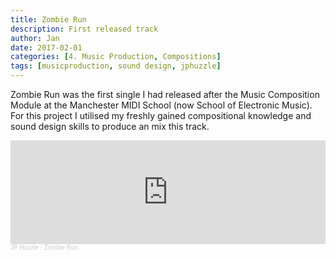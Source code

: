 ```yaml
---
title: Zombie Run
description: First released track
author: Jan
date: 2017-02-01
categories: [4. Music Production, Compositions]
tags: [musicproduction, sound design, jphuzzle]
---
```

Zombie Run was the first single I had released after the Music Composition Module at the Manchester MIDI School (now School of Electronic Music).
For this project I utilised my freshly gained compositional knowledge and sound design skills to produce an mix this track.

<iframe width="100%" height="166" scrolling="no" frameborder="no" allow="autoplay" src="https://w.soundcloud.com/player/?url=https%3A//api.soundcloud.com/tracks/325367432&color=%23ff5500&auto_play=false&hide_related=false&show_comments=true&show_user=true&show_reposts=false&show_teaser=true"></iframe><div style="font-size: 10px; color: #cccccc;line-break: anywhere;word-break: normal;overflow: hidden;white-space: nowrap;text-overflow: ellipsis; font-family: Interstate,Lucida Grande,Lucida Sans Unicode,Lucida Sans,Garuda,Verdana,Tahoma,sans-serif;font-weight: 100;"><a href="https://soundcloud.com/jphuzzle-1" title="JP Huzzle" target="_blank" style="color: #cccccc; text-decoration: none;">JP Huzzle</a> · <a href="https://soundcloud.com/jphuzzle-1/jphuzzle-zombie-run" title="Zombie Run" target="_blank" style="color: #cccccc; text-decoration: none;">Zombie Run</a></div>
